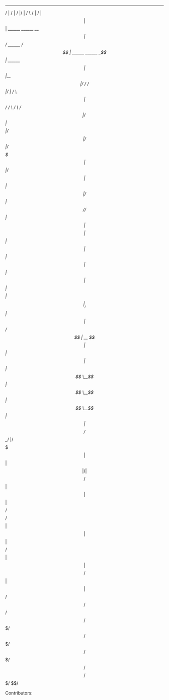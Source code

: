 
 __    __                            __  __                   ______                         __                __ 
/  |  /  |                          /  |/  |                 /      \                       /  |              /  |
$$ |  $$ |  ______    ______    ____$$ |$$/   ______        /$$$$$$  |  ______    ______   _$$ |_     ______  $$ |
$$ |__$$ | /      \  /      \  /    $$ |/  | /      \       $$ |  $$/  /      \  /      \ / $$   |   /      \ $$ |
$$    $$ |/$$$$$$  |/$$$$$$  |/$$$$$$$ |$$ |/$$$$$$  |      $$ |       $$$$$$  |/$$$$$$  |$$$$$$/   /$$$$$$  |$$ |
$$$$$$$$ |$$ |  $$ |$$ |  $$ |$$ |  $$ |$$ |$$    $$ |      $$ |   __  /    $$ |$$ |  $$/   $$ | __ $$    $$ |$$ |
$$ |  $$ |$$ \__$$ |$$ \__$$ |$$ \__$$ |$$ |$$$$$$$$/       $$ \__/  |/$$$$$$$ |$$ |        $$ |/  |$$$$$$$$/ $$ |
$$ |  $$ |$$    $$/ $$    $$/ $$    $$ |$$ |$$       |      $$    $$/ $$    $$ |$$ |        $$  $$/ $$       |$$ |
$$/   $$/  $$$$$$/   $$$$$$/   $$$$$$$/ $$/  $$$$$$$/        $$$$$$/   $$$$$$$/ $$/          $$$$/   $$$$$$$/ $$/ 
                                                                                                                  
                                                                                                                  
                                                                                                                  

                                                      
                                                                                                        

Contributors:

